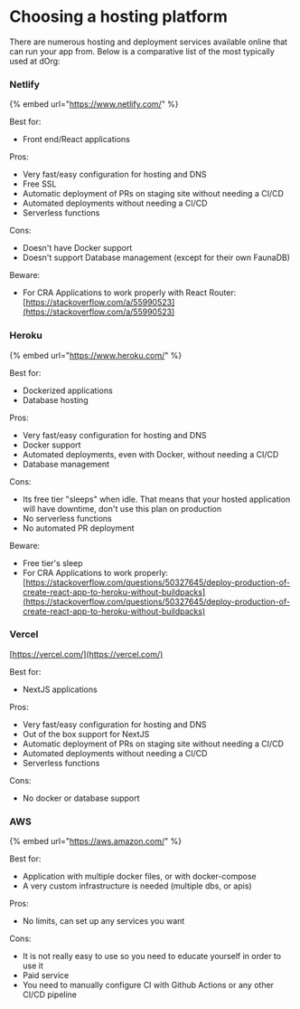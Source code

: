 # Choosing a hosting platform

There are numerous hosting and deployment services available online that can run your app from. Below is a comparative list of the most typically used at dOrg:

### Netlify

{% embed url="https://www.netlify.com/" %}

Best for:

* Front end/React applications

Pros: 

* Very fast/easy configuration for hosting and DNS
* Free SSL
* Automatic deployment of PRs on staging site without needing a CI/CD
* Automated deployments without needing a CI/CD
* Serverless functions

Cons:

* Doesn't have Docker support
* Doesn't support Database management \(except for their own FaunaDB\)

Beware:

* For CRA Applications to work properly with React Router: [https://stackoverflow.com/a/55990523](https://stackoverflow.com/a/55990523)

### Heroku

{% embed url="https://www.heroku.com/" %}

Best for:

* Dockerized applications
* Database hosting

Pros:

* Very fast/easy configuration for hosting and DNS
* Docker support
* Automated deployments, even with Docker, without needing a CI/CD
* Database management

Cons:

* Its free tier "sleeps" when idle. That means that your hosted application will have downtime, don't use this plan on production
* No serverless functions
* No automated PR deployment

Beware:

* Free tier's sleep
* For CRA Applications to work properly: [https://stackoverflow.com/questions/50327645/deploy-production-of-create-react-app-to-heroku-without-buildpacks](https://stackoverflow.com/questions/50327645/deploy-production-of-create-react-app-to-heroku-without-buildpacks)

### Vercel

[https://vercel.com/](https://vercel.com/)

Best for:

* NextJS applications

Pros:

* Very fast/easy configuration for hosting and DNS
* Out of the box support for NextJS
* Automatic deployment of PRs on staging site without needing a CI/CD
* Automated deployments without needing a CI/CD
* Serverless functions

Cons:

* No docker or database support

### AWS

{% embed url="https://aws.amazon.com/" %}

Best for:

* Application with multiple docker files, or with docker-compose
* A very custom infrastructure is needed \(multiple dbs, or apis\)

Pros:

* No limits, can set up any services you want

Cons:

* It is not really easy to use so you need to educate yourself in order to use it
* Paid service
* You need to manually configure CI with Github Actions or any other CI/CD pipeline

